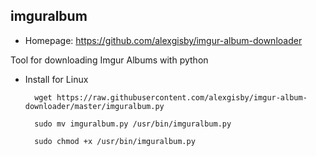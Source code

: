 ## imguralbum

* Homepage: https://github.com/alexgisby/imgur-album-downloader

Tool for downloading Imgur Albums with python

* Install for Linux
		
		wget https://raw.githubusercontent.com/alexgisby/imgur-album-downloader/master/imguralbum.py

		sudo mv imguralbum.py /usr/bin/imguralbum.py

		sudo chmod +x /usr/bin/imguralbum.py

